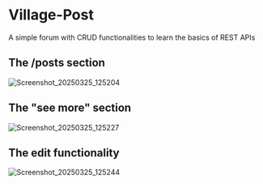 # Village-Post
A simple forum with CRUD functionalities to learn the basics of REST APIs

## The /posts section
![Screenshot_20250325_125204](https://github.com/user-attachments/assets/0b2e451a-85b6-458f-88bd-983ea6967799)

## The "see more" section
![Screenshot_20250325_125227](https://github.com/user-attachments/assets/9bcba175-1bec-4327-bf55-829a53d9c384)

## The edit functionality
![Screenshot_20250325_125244](https://github.com/user-attachments/assets/5b2ef5df-26f8-4a21-9a19-b25d40f32cba)


